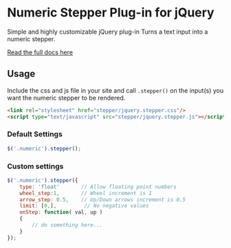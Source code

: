 # Numeric Stepper Plug-in for jQuery

Simple and highly customizable jQuery plug-in Turns a text input into a numeric
stepper.

[Read the full docs here](http://xflatlinex.github.com/Numeric-Stepper/)

## Usage

Include the css and js file in your site and call `.stepper()` on the input(s)
you want the numeric stepper to be rendered.

```html
<link rel="stylesheet" href="stepper/jquery.stepper.css"/>
<script type="text/javascript" src="stepper/jquery.stepper.js"></script>
```

### Default Settings

```javascript
$('.numeric').stepper();
```

### Custom settings

```javascript
$('.numeric').stepper({
    type: 'float'       // Allow floating point numbers
    wheel_step:1,       // Wheel increment is 1
    arrow_step: 0.5,    // Up/Down arrows increment is 0.5
    limit: [0,],         // No negative values
    onStep: function( val, up )
    {
        // do something here...
    }
});
```